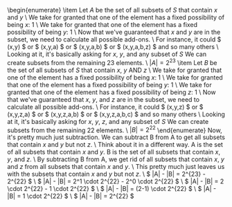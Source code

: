 \begin{enumerate}
\item Let $A$ be the set of all subsets of $S$ that contain $x$ and $y$ \\
We take for granted that one of the element has a fixed possibility of being $x$: 1 \\
We take for granted that one of the element has a fixed possibility of being $y$: 1 \\
Now that we've guaranteed that $x$ and $y$ are in the subset, we need to calculate all possible add-ons. \\
For instance, it could $ (x,y) $ or $ (x,y,a) $ or $ (x,y,a,b) $ or $ (x,y,a,b,z) $ and so many others \\
Looking at it, it's basically asking for $x$, $y$, and any subset of $S$
We can create subsets from the remaining 23 elements. \\
$|A| = 2^{23}$
\item Let $B$ be the set of all subsets of $S$ that contain $x$, $y$ AND $z$ \\
We take for granted that one of the element has a fixed possibility of being $x$: 1 \\
We take for granted that one of the element has a fixed possibility of being $y$: 1 \\
We take for granted that one of the element has a fixed possibility of being $z$: 1 \\
Now that we've guaranteed that $x$, $y$, and $z$ are in the subset, we need to calculate all possible add-ons. \\
For instance, it could $ (x,y,z) $ or $ (x,y,z,a) $ or $ (x,y,z,a,b) $ or $ (x,y,z,a,b,c) $ and so many others \\
Looking at it, it's basically asking for $x$, $y$, $z$, and any subset of $S$
We can create subsets from the remaining 22 elements. \\
$|B| = 2^{22}$
\end{enumerate}
Now, it's pretty much just subtraction. We can subtract B from A to get all subsets that contain $x$ and $y$ but not $z$. \\
Think about it in a different way. A is the set of all subsets that contain $x$ and $y$. B is the set of all subsets that contain $x$, $y$, and $z$. \\
By subtracting B from A, we get rid of all subsets that contain $x$, $y$ and $z$ from all subsets that contain $x$ and $y$. \\
This pretty much just leaves us with the subsets that contain $x$ and $y$ but not $z$. \\
$ |A| - |B| = 2^{23} - 2^{22} $ \\
$ |A| - |B| = 2^1 \cdot 2^{22} - 2^0 \cdot 2^{22} $ \\
$ |A| - |B| = 2 \cdot 2^{22} - 1 \cdot 2^{22} $ \\
$ |A| - |B| = (2-1) \cdot 2^{22} $ \\
$ |A| - |B| = 1 \cdot 2^{22} $ \\
$ |A| - |B| = 2^{22} $
